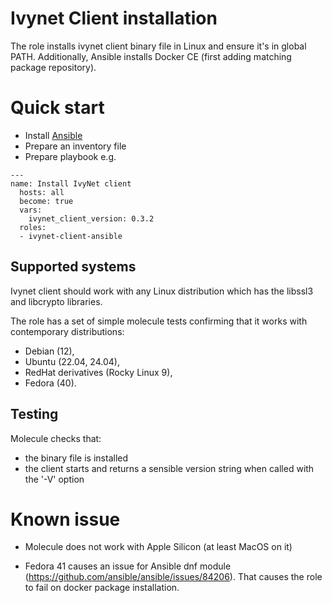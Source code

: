 # Ivynet Client installation

The role installs ivynet client binary file in Linux and ensure it's in global PATH.
Additionally, Ansible installs Docker CE (first adding matching package repository).

# Quick start

* Install [Ansible](https://docs.ansible.com/ansible/latest/installation_guide/intro_installation.html#installing-and-upgrading-ansible)
* Prepare an inventory file
* Prepare playbook e.g.
```
---
name: Install IvyNet client
  hosts: all
  become: true
  vars:
    ivynet_client_version: 0.3.2
  roles:
  - ivynet-client-ansible
```

## Supported systems

Ivynet client should work with any Linux distribution which has the libssl3 and libcrypto libraries.

The role has a set of simple molecule tests confirming that it works with contemporary distributions:

- Debian (12),
- Ubuntu (22.04, 24.04),
- RedHat derivatives (Rocky Linux 9),
- Fedora (40).


## Testing

Molecule checks that:
- the binary file is installed
- the client starts and returns a sensible version string when called with the '-V' option


# Known issue

- Molecule does not work with Apple Silicon (at least MacOS on it)

- Fedora 41 causes an issue for Ansible dnf module (https://github.com/ansible/ansible/issues/84206).
That causes the role to fail on docker package installation.
